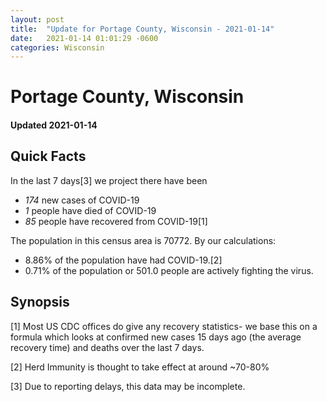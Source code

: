 ```yaml
---
layout: post
title:  "Update for Portage County, Wisconsin - 2021-01-14"
date:   2021-01-14 01:01:29 -0600
categories: Wisconsin
---
```


# Portage County, Wisconsin
#### Updated 2021-01-14

## Quick Facts

In the last 7 days[3] we project there have been
- *174* new cases of COVID-19
- *1* people have died of COVID-19
- *85* people have recovered from COVID-19[1]

The population in this census area is 70772. By our calculations:
- 8.86% of the population have had COVID-19.[2]
- 0.71% of the population or 501.0 people are actively fighting the virus.

## Synopsis




[1] Most US CDC offices do give any recovery statistics- we base this on a formula which looks at confirmed new cases
15 days ago (the average recovery time) and deaths over the last 7 days.

[2] Herd Immunity is thought to take effect at around ~70-80%

[3] Due to reporting delays, this data may be incomplete.
 
    